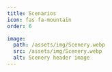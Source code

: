 ```yaml
---
title: Scenarios
icon: fas fa-mountain
order: 6

image:
  path: /assets/img/Scenery.webp
  src: /assets/img/Scenery.webp
  alt: Scenery header image
---
```

